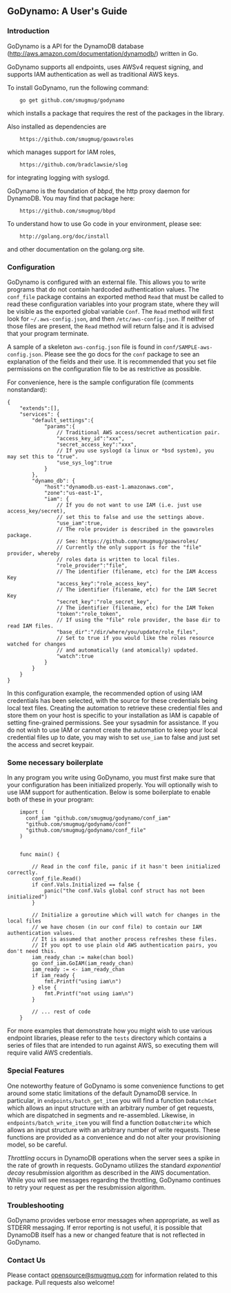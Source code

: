 ## GoDynamo: A User's Guide

### Introduction

GoDynamo is a API for the DynamoDB database (http://aws.amazon.com/documentation/dynamodb/) written in Go.

GoDynamo supports all endpoints, uses AWSv4 request signing, and supports IAM authentication as well
as traditional AWS keys.

To install GoDynamo, run the following command:

        go get github.com/smugmug/godynamo

which installs a package that requires the rest of the packages in the library.

Also installed as dependencies are

        https://github.com/smugmug/goawsroles

which manages support for IAM roles,

        https://github.com/bradclawsie/slog

for integrating logging with syslogd.

GoDynamo is the foundation of *bbpd*, the http proxy daemon for DynamoDB.
You may find that package here:

        https://github.com/smugmug/bbpd

To understand how to use Go code in your environment, please see:

        http://golang.org/doc/install

and other documentation on the golang.org site.

### Configuration

GoDynamo is configured with an external file. This allows you to write programs that do not contain
hardcoded authentication values. The `conf_file` package contains an exported method `Read`
that must be called to read these configuration variables into your program state, where they
will be visible as the exported global variable `Conf`. The `Read` method will first look for
`~/.aws-config.json`, and then `/etc/aws-config.json`. If neither of those files are present,
the `Read` method will return false and it is advised that your program terminate.

A sample of a skeleton `aws-config.json` file is found in `conf/SAMPLE-aws-config.json`.
Please see the go docs for the `conf` package to see an explanation of the fields and their use.
It is recommended that you set file permissions on the configuration file to be as restrictive
as possible.

For convenience, here is the sample configuration file (comments nonstandard):

    {
        "extends":[],
        "services": {
            "default_settings":{
                "params":{
                    // Traditional AWS access/secret authentication pair.
                    "access_key_id":"xxx",
                    "secret_access_key":"xxx",
                    // If you use syslogd (a linux or *bsd system), you may set this to "true".
                    "use_sys_log":true
                }
            },
            "dynamo_db": {
                "host":"dynamodb.us-east-1.amazonaws.com",
                "zone":"us-east-1",
                "iam": {
                    // If you do not want to use IAM (i.e. just use access_key/secret),
                    // set this to false and use the settings above.
                    "use_iam":true,
                    // The role provider is described in the goawsroles package.
                    // See: https://github.com/smugmug/goawsroles/
                    // Currently the only support is for the "file" provider, whereby
                    // roles data is written to local files.
                    "role_provider":"file",
                    // The identifier (filename, etc) for the IAM Access Key
                    "access_key":"role_access_key",
                    // The identifier (filename, etc) for the IAM Secret Key
                    "secret_key":"role_secret_key",
                    // The identifier (filename, etc) for the IAM Token
                    "token":"role_token",
                    // If using the "file" role provider, the base dir to read IAM files.
                    "base_dir":"/dir/where/you/update/role_files",
                    // Set to true if you would like the roles resource watched for changes
                    // and automatically (and atomically) updated.
                    "watch":true
                }
            }
        }
    }

In this configuration example, the recommended option of using IAM credentials has been selected,
with the source for these credentials being local text files. Creating the automation to
retrieve these credential files and store them on your host is specific to your installation
as IAM is capable of setting fine-grained permissions. See your sysadmin for assistance. If
you do not wish to use IAM or cannot create the automation to keep your local credential files
up to date, you may wish to set `use_iam` to false and just set the access and secret keypair.


### Some necessary boilerplate

In any program you write using GoDynamo, you must first make sure that your configuration has
been initialized properly. You will optionally wish to use IAM support for authentication.
Below is some boilerplate to enable both of these in your program:

        import (
          conf_iam "github.com/smugmug/godynamo/conf_iam"
          "github.com/smugmug/godynamo/conf"
          "github.com/smugmug/godynamo/conf_file"
        )


        func main() {

            // Read in the conf file, panic if it hasn't been initialized correctly.
            conf_file.Read()
            if conf.Vals.Initialized == false {
                panic("the conf.Vals global conf struct has not been initialized")
            }

            // Initialize a goroutine which will watch for changes in the local files
            // we have chosen (in our conf file) to contain our IAM authentication values.
            // It is assumed that another process refreshes these files.
            // If you opt to use plain old AWS authentication pairs, you don't need this.
            iam_ready_chan := make(chan bool)
            go conf_iam.GoIAM(iam_ready_chan)
            iam_ready := <- iam_ready_chan
            if iam_ready {
                fmt.Printf("using iam\n")
            } else {
                fmt.Printf("not using iam\n")
            }

            // ... rest of code
        }

For more examples that demonstrate how you might wish to use various endpoint libraries, please refer to the
`tests` directory which contains a series of files that are intended to run against AWS, so executing them
will require valid AWS credentials.

### Special Features

One noteworthy feature of GoDynamo is some convenience functions to get around some static limitations of the
default DynamoDB service. In particular, in `endpoints/batch_get_item` you will find a function `DoBatchGet`
which allows an input structure with an arbitrary number of get requests, which are dispatched in segments
and re-assembled. Likewise, in `endpoints/batch_write_item` you will find a function `DoBatchWrite` which
allows an input structure with an arbitrary number of write requests. These functions are provided
as a convenience and do not alter your provisioning model, so be careful.

*Throttling* occurs in DynamoDB operations when the server sees a spike in the rate of growth
in requests. GoDynamo utilizes the standard *exponential decay* resubmission algorithm as described in
the AWS documentation. While you will see messages regarding the throttling, GoDynamo continues to
retry your request as per the resubmission algorithm.

### Troubleshooting

GoDynamo provides verbose error messages when appropriate, as well as STDERR messaging. If error
reporting is not useful, it is possible that DynamoDB itself has a new or changed feature that is
not reflected in GoDynamo. 

### Contact Us

Please contact opensource@smugmug.com for information related to this package. 
Pull requests also welcome!


